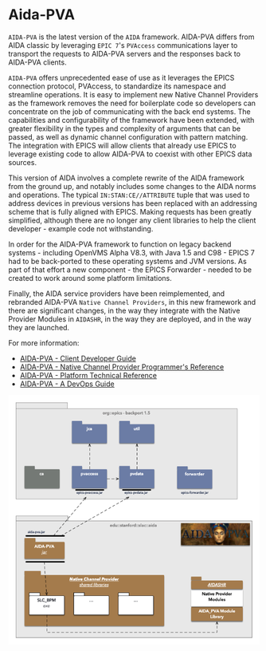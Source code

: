 # Aida-PVA

`AIDA-PVA` is the latest version of the `AIDA` framework. AIDA-PVA differs from AIDA classic by leveraging `EPIC 7`'s
`PVAccess` communications layer to transport the requests to AIDA-PVA servers and the responses back to AIDA-PVA clients.

`AIDA-PVA` offers unprecedented ease of use as it leverages the EPICS connection protocol, PVAccess, to standardize its namespace
and streamline operations.  It is easy to implement new Native Channel Providers as the framework 
removes the need for boilerplate code so developers can concentrate on the job of communicating with the back end 
systems.  The capabilities and configurability of the framework have been extended, with greater flexibility 
in the types and complexity of arguments that can be passed, as well as dynamic channel configuration with pattern matching.  
The integration with EPICS will allow clients that already use EPICS to leverage existing code to
allow AIDA-PVA to coexist with other EPICS data sources.

This version of AIDA involves a complete rewrite of the AIDA framework from the ground up, and notably includes some
changes to the AIDA norms and operations.  The typical `IN:STAN:CE//ATTRIBUTE` tuple that was used to address 
devices in previous versions has been replaced with an addressing scheme that is fully aligned with EPICS. 
Making requests has been greatly simplified, although there are no longer any client libraries to help the client developer - example
code not withstanding. 

In order for the AIDA-PVA framework to function on legacy backend systems - including OpenVMS Alpha V8.3, with Java 1.5 and C98 -
EPICS 7 had to be back-ported to these operating systems and JVM versions.  As part of that effort a new component - the EPICS Forwarder - 
needed to be created to work around some platform limitations.

Finally, the AIDA service providers have been reimplemented, and rebranded AIDA-PVA `Native Channel Providers`,  in this new framework and 
there are significant changes, in the way they integrate with the Native Provider Modules in `AIDASHR`,  in the way they are deployed, and 
in the way they are launched.

For more information:

* [AIDA-PVA - Client Developer Guide](UserGuide.md)
* [AIDA-PVA - Native Channel Provider Programmer's Reference](ProviderReference.md)
* [AIDA-PVA - Platform Technical Reference](Reference.md)
* [AIDA-PVA - A DevOps Guide](DevOps.md)

![System Diagram](images/aida-pva.png)
